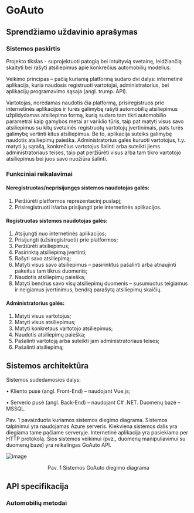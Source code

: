 # GoAuto

## Sprendžiamo uždavinio aprašymas

### Sistemos paskirtis

Projekto tikslas - suprojektuoti patogią bei intuityvią svetainę, leidžiančią skaityti bei rašyti atsiliepimus apie konkrečius automobilių modelius.

Veikimo principas – pačią kuriamą platformą sudaro dvi dalys: internetinė aplikacija, kuria naudosis registruoti vartotojai, administratorius, bei aplikacijų programavimo sąsaja (angl. trump. API).

Vartotojas, norėdamas naudotis čia platformą, prisiregistruos prie internetinės aplikacijos ir turės galimybę rašyti automobilių atsiliepimus užpildydamas atsiliepimo formą, kurią sudaro tam tikri automobilio parametrai kaip gamybos metai ar variklio tūris, taip pat matyti visus savo atsiliepimus su kitų svetainės registruotų vartotojų įvertinimais, pats turės galimybę vertinti kitus atsiliepimus. Be to, aplikacija suteiks galimybę naudotis atsiliepimų paieška. Administratorius galės kuruoti vartotojus, t.y. matyti jų sąrašą, konkrečius vartotojus šalinti arba suteikti jiems administratoriaus teises, taip pat peržiūrėti visus arba tam tikro vartotojo atsiliepimus bei juos savo nuožiūra šalinti.

### Funkciniai reikalavimai

#### Neregistruotas/neprisijungęs sistemos naudotojas galės:
 1.	Peržiūrėti platformos reprezentacinį puslapį;
 2.	Prisiregistruoti ir/arba prisijungti prie internetinės aplikacijos.

#### Registruotas sistemos naudotojas galės:
 1.	Atsijungti nuo internetinės aplikacijos;
 2.	Prisijungti (užsiregistruoti) prie platformos;
 3.	Peržiūrėti atsiliepimus;
 4.	Pasirinktą atsiliepimą įvertinti;
 5.	Rašyti savo atsiliepimą;
 6.	Matyti visus savo atsiliepimus – pasirinktus pašalinti arba atnaujinti pakeitus tam tikrus duomenis;
 7.	Naudotis atsiliepimų paieška;
 8.	Matyti bendrus savo visų atsiliepimų duomenis – susumuotus teigiamus ir neigiamus įvertinimus, bendrą parašytą atsiliepimų skaičių.

#### Administratorius galės:
 1.	Matyti visus vartotojus;
 2.	Matyti visus atsiliepimus;
 3.	Matyti konkretaus vartotojo atsiliepimus;
 4.	Naudotis atsiliepimų paieška;
 5.	Pašalinti vartotoją arba suteikti jam administratoriaus teises;
 6.	Pašalinti atsiliepimą;

## Sistemos architektūra
Sistemos sudedamosios dalys:

•	Kliento pusė (angl. Front-End) – naudojant Vue.js;

•	Serverio pusė (angl. Back-End) – naudojant C# .NET. Duomenų bazė – MSSQL.


Pav. 1 pavaizduota kuriamos sistemos diegimo diagrama. Sistemos talpinimui yra naudojamas Azure serveris. Kiekviena sistemos dalis yra diegiama tame pačiame serveryje. Internetinė aplikacija yra pasiekiama per HTTP protokolą. Šios sistemos veikimui (pvz., duomenų manipuliavimui su duomenų baze) yra reikalingas GoAuto API.

![image](https://user-images.githubusercontent.com/79079004/190923953-9fe4ce91-234b-43f9-9436-2eec6484dedb.png)


<div align="center">Pav. 1 Sistemos GoAuto diegimo diagrama</div>

## API specifikacija

### Automobilių metodai





